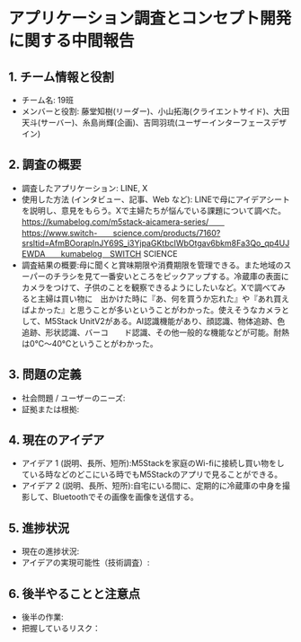 # アプリケーション調査とコンセプト開発に関する中間報告

## 1. チーム情報と役割
- チーム名: 19班
- メンバーと役割: 藤堂知樹(リーダー)、小山拓海(クライエントサイド)、大田天斗(サーバー)、糸島尚輝(企画)、吉岡羽琉(ユーザーインターフェースデザイン)

## 2. 調査の概要
- 調査したアプリケーション: LINE, X
- 使用した方法 (インタビュー、記事、Web など): LINEで母にアイデアシートを説明し、意見をもらう。Xで主婦たちが悩んでいる課題について調べた。https://kumabelog.com/m5stack-aicamera-series/　　https://www.switch-　　science.com/products/7160?srsltid=AfmBOoraplnJY69S_i3YjpaGKtbcIWbOtgav6bkm8Fa3Qo_qp4UJEWDA　　kumabelog　SWITCH SCIENCE
- 調査結果の概要:母に聞くと賞味期限や消費期限を管理できる。また地域のスーパーのチラシを見て一番安いところをピックアップする。冷蔵庫の表面にカメラをつけて、子供のことを観察できるようにしたいなど。Xで調べてみると主婦は買い物に　出かけた時に『あ、何を買うか忘れた』や『あれ買えばよかった』と思うことが多いということがわかった。使えそうなカメラとして、M5Stack UnitV2がある。AI認識機能があり、顔認識、物体追跡、色追跡、形状認識、バーコ　　ド認識、その他一般的な機能などが可能。耐熱は0°C〜40°Cということがわかった。

## 3. 問題の定義
- 社会問題 / ユーザーのニーズ:
- 証拠または根拠:

## 4. 現在のアイデア
- アイデア 1 (説明、長所、短所):M5Stackを家庭のWi-fiに接続し買い物をしている時などのどこにいる時でもM5Stackのアプリで見ることができる。
- アイデア 2 (説明、長所、短所):自宅にいる間に、定期的に冷蔵庫の中身を撮影して、Bluetoothでその画像を画像を送信する。
  
## 5. 進捗状況
- 現在の進捗状況:
- アイデアの実現可能性（技術調査）:

## 6. 後半やることと注意点
- 後半の作業:
- 把握しているリスク：
